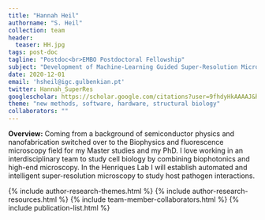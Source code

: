 ```yaml
---
title: "Hannah Heil"
authorname: "S. Heil"
collection: team
header:
  teaser: HH.jpg
tags: post-doc
tagline: "Postdoc<br>EMBO Postdoctoral Fellowship"
subject: "Development of Machine-Learning Guided Super-Resolution Microscopy"
date: 2020-12-01
email: 'hsheil@igc.gulbenkian.pt'
twitter: Hannah_SuperRes
googlescholar: https://scholar.google.com/citations?user=9fhdyHkAAAAJ&hl=en
theme: "new methods, software, hardware, structural biology"
collaborators: ""
---
```

<p align= "justify">
<p> <b>Overview:</b>
Coming from a background of semiconductor physics and nanofabrication switched over to the Biophysics and fluorescence microscopy field for my Master studies and my PhD. I love working in an interdisciplinary team to study cell biology by combining biophotonics and high-end microscopy. In the Henriques Lab I will establish automated and intelligent super-resolution microscopy to study host pathogen interactions. 


{% include author-research-themes.html %}
{% include author-research-resources.html %}
{% include team-member-collaborators.html %}
{% include publication-list.html %}
